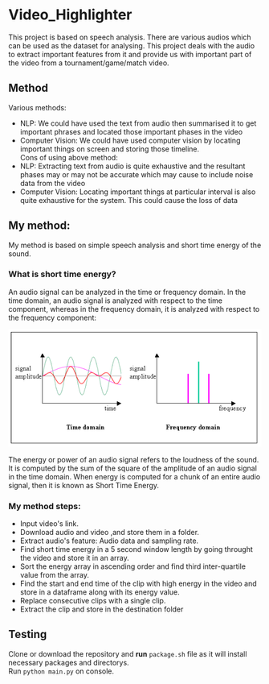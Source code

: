 # Video_Highlighter
This project is based on speech analysis. There are various audios which can be used as the dataset for analysing. This project deals with the audio to extract important features from it and provide us with important part of the video from a tournament/game/match video.
## Method
Various methods:
 - NLP: We could have used the text from audio then summarised it to get important phrases and located those important phases in the video
 - Computer Vision: We could have used computer vision by locating important things on screen and storing those timeline.
<br>Cons of using above method:
 - NLP: Extracting text from audio is quite exhaustive and the resultant phases may or may not be accurate which may cause to include noise data from the video
 - Computer Vision: Locating important things at particular interval is also quite exhaustive for the system. This could cause the loss of data
 
 ## My method:
 My method is based on simple speech analysis and short time energy of the sound.
 ### What is short time energy?
 An audio signal can be analyzed in the time or frequency domain. In the time domain, an audio signal is analyzed with respect to the time component, whereas in the frequency domain, it is analyzed with respect to the frequency component:

![automatic highlight generation](image.jpg)

The energy or power of an audio signal refers to the loudness of the sound. It is computed by the sum of the square of the amplitude of an audio signal in the time domain. When energy is computed for a chunk of an entire audio signal, then it is known as Short Time Energy.
### My method steps:
- Input video's link.
- Download audio and video ,and store them in a folder.
- Extract audio's feature: Audio data and sampling rate.
- Find short time energy in a 5 second window length by going throught the video and store it in an array.
- Sort the energy array in ascending order and find third inter-quartile value from the array.
- Find the start and end time of the clip with high energy in the video and store in a dataframe along with its energy value.
- Replace consecutive clips with a single clip.
- Extract the clip and store in the destination folder

## Testing 
Clone or download the repository and **run** `package.sh` file as it will install necessary packages and directorys.<br>
Run `python main.py` on console. 
